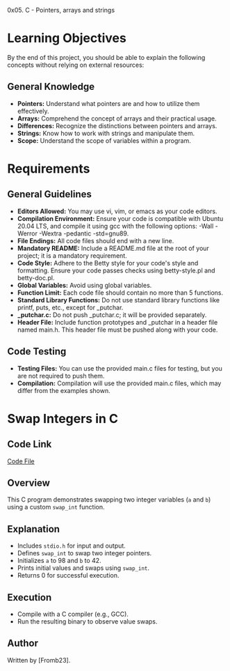 0x05. C - Pointers, arrays and strings
# Learning Objectives

By the end of this project, you should be able to explain the following concepts without relying on external resources:

## General Knowledge

- **Pointers:** Understand what pointers are and how to utilize them effectively.
- **Arrays:** Comprehend the concept of arrays and their practical usage.
- **Differences:** Recognize the distinctions between pointers and arrays.
- **Strings:** Know how to work with strings and manipulate them.
- **Scope:** Understand the scope of variables within a program.
# Requirements

## General Guidelines

- **Editors Allowed:** You may use vi, vim, or emacs as your code editors.
- **Compilation Environment:** Ensure your code is compatible with Ubuntu 20.04 LTS, and compile it using gcc with the following options: -Wall -Werror -Wextra -pedantic -std=gnu89.
- **File Endings:** All code files should end with a new line.
- **Mandatory README:** Include a README.md file at the root of your project; it is a mandatory requirement.
- **Code Style:** Adhere to the Betty style for your code's style and formatting. Ensure your code passes checks using betty-style.pl and betty-doc.pl.
- **Global Variables:** Avoid using global variables.
- **Function Limit:** Each code file should contain no more than 5 functions.
- **Standard Library Functions:** Do not use standard library functions like printf, puts, etc., except for _putchar.
- **_putchar.c:** Do not push _putchar.c; it will be provided separately.
- **Header File:** Include function prototypes and _putchar in a header file named main.h. This header file must be pushed along with your code.

## Code Testing

- **Testing Files:** You can use the provided main.c files for testing, but you are not required to push them.
- **Compilation:** Compilation will use the provided main.c files, which may differ from the examples shown.

# Swap Integers in C

## Code Link

[Code File](./1-swap.c)

## Overview

This C program demonstrates swapping two integer variables (`a` and `b`) using a custom `swap_int` function.

## Explanation

- Includes `stdio.h` for input and output.
- Defines `swap_int` to swap two integer pointers.
- Initializes `a` to 98 and `b` to 42.
- Prints initial values and swaps using `swap_int`.
- Returns 0 for successful execution.

## Execution

- Compile with a C compiler (e.g., GCC).
- Run the resulting binary to observe value swaps.

## Author

Written by [Fromb23].

